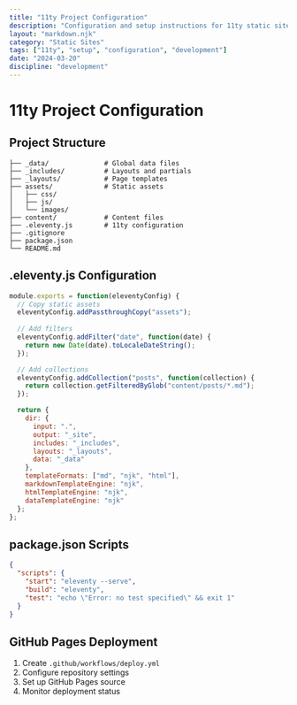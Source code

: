 ```yaml
---
title: "11ty Project Configuration"
description: "Configuration and setup instructions for 11ty static site projects."
layout: "markdown.njk"
category: "Static Sites"
tags: ["11ty", "setup", "configuration", "development"]
date: "2024-03-20"
discipline: "development"
---
```


# 11ty Project Configuration

## Project Structure
```
├── _data/              # Global data files
├── _includes/          # Layouts and partials
├── _layouts/           # Page templates
├── assets/             # Static assets
│   ├── css/
│   ├── js/
│   └── images/
├── content/            # Content files
├── .eleventy.js        # 11ty configuration
├── .gitignore
├── package.json
└── README.md
```

## .eleventy.js Configuration
```javascript
module.exports = function(eleventyConfig) {
  // Copy static assets
  eleventyConfig.addPassthroughCopy("assets");
  
  // Add filters
  eleventyConfig.addFilter("date", function(date) {
    return new Date(date).toLocaleDateString();
  });

  // Add collections
  eleventyConfig.addCollection("posts", function(collection) {
    return collection.getFilteredByGlob("content/posts/*.md");
  });

  return {
    dir: {
      input: ".",
      output: "_site",
      includes: "_includes",
      layouts: "_layouts",
      data: "_data"
    },
    templateFormats: ["md", "njk", "html"],
    markdownTemplateEngine: "njk",
    htmlTemplateEngine: "njk",
    dataTemplateEngine: "njk"
  };
};
```

## package.json Scripts
```json
{
  "scripts": {
    "start": "eleventy --serve",
    "build": "eleventy",
    "test": "echo \"Error: no test specified\" && exit 1"
  }
}
```

## GitHub Pages Deployment
1. Create `.github/workflows/deploy.yml`
2. Configure repository settings
3. Set up GitHub Pages source
4. Monitor deployment status 